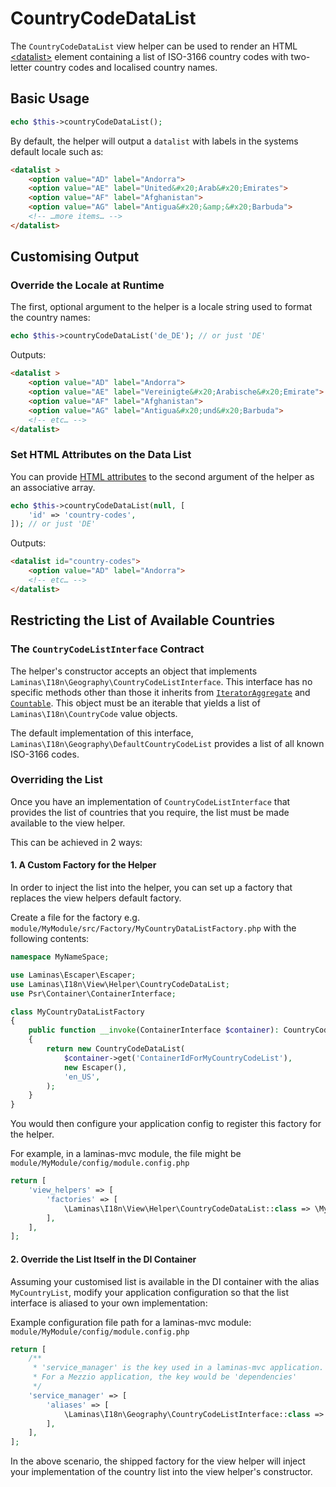 # CountryCodeDataList

The `CountryCodeDataList` view helper can be used to render an HTML [&lt;datalist&gt;](https://developer.mozilla.org/en-US/docs/Web/HTML/Element/datalist) element containing a list of ISO-3166 country codes with two-letter country codes and localised country names.

## Basic Usage

```php
echo $this->countryCodeDataList();
```

By default, the helper will output a `datalist` with labels in the systems default locale such as:

```html
<datalist >
    <option value="AD" label="Andorra">
    <option value="AE" label="United&#x20;Arab&#x20;Emirates">
    <option value="AF" label="Afghanistan">
    <option value="AG" label="Antigua&#x20;&amp;&#x20;Barbuda">
    <!-- …more items… -->
</datalist>
```

## Customising Output

### Override the Locale at Runtime

The first, optional argument to the helper is a locale string used to format the country names:

```php
echo $this->countryCodeDataList('de_DE'); // or just 'DE'
```

Outputs:

```html
<datalist >
    <option value="AD" label="Andorra">
    <option value="AE" label="Vereinigte&#x20;Arabische&#x20;Emirate">
    <option value="AF" label="Afghanistan">
    <option value="AG" label="Antigua&#x20;und&#x20;Barbuda">
    <!-- etc… -->
</datalist>
```

### Set HTML Attributes on the Data List

You can provide [HTML attributes](https://developer.mozilla.org/en-US/docs/Web/HTML/Element/datalist#attributes) to the second argument of the helper as an associative array.

```php
echo $this->countryCodeDataList(null, [
    'id' => 'country-codes',
]); // or just 'DE'
```

Outputs:

```html
<datalist id="country-codes">
    <option value="AD" label="Andorra">
    <!-- etc… -->
</datalist>
```

## Restricting the List of Available Countries

### The `CountryCodeListInterface` Contract

The helper's constructor accepts an object that implements `Laminas\I18n\Geography\CountryCodeListInterface`.
This interface has no specific methods other than those it inherits from [`IteratorAggregate`](https://www.php.net/manual/en/class.iteratoraggregate.php) and [`Countable`](https://www.php.net/manual/en/class.countable.php).
This object must be an iterable that yields a list of `Laminas\I18n\CountryCode` value objects.

The default implementation of this interface, `Laminas\I18n\Geography\DefaultCountryCodeList` provides a list of all known ISO-3166 codes.

### Overriding the List

Once you have an implementation of `CountryCodeListInterface` that provides the list of countries that you require, the list must be made available to the view helper.

This can be achieved in 2 ways:

#### 1. A Custom Factory for the Helper

In order to inject the list into the helper, you can set up a factory that replaces the view helpers default factory.

Create a file for the factory e.g. `module/MyModule/src/Factory/MyCountryDataListFactory.php` with the following contents:

```php
namespace MyNameSpace;

use Laminas\Escaper\Escaper;
use Laminas\I18n\View\Helper\CountryCodeDataList;
use Psr\Container\ContainerInterface;

class MyCountryDataListFactory
{
    public function __invoke(ContainerInterface $container): CountryCodeDataList
    {
        return new CountryCodeDataList(
            $container->get('ContainerIdForMyCountryCodeList'),
            new Escaper(),
            'en_US',
        );
    }
}
```

You would then configure your application config to register this factory for the helper.

For example, in a laminas-mvc module, the file might be `module/MyModule/config/module.config.php`

```php
return [
    'view_helpers' => [
        'factories' => [
            \Laminas\I18n\View\Helper\CountryCodeDataList::class => \MyNameSpace\MyCountryDataListFactory::class,
        ],
    ],
];
```

#### 2. Override the List Itself in the DI Container

Assuming your customised list is available in the DI container with the alias `MyCountryList`, modify your application configuration so that the list interface is aliased to your own implementation:

Example configuration file path for a laminas-mvc module: `module/MyModule/config/module.config.php`

```php
return [
    /**
     * 'service_manager' is the key used in a laminas-mvc application.
     * For a Mezzio application, the key would be 'dependencies' 
     */
    'service_manager' => [
        'aliases' => [
            \Laminas\I18n\Geography\CountryCodeListInterface::class => 'MyCountryList',
        ],
    ],
];
```

In the above scenario, the shipped factory for the view helper will inject your implementation of the country list into the view helper's constructor.
